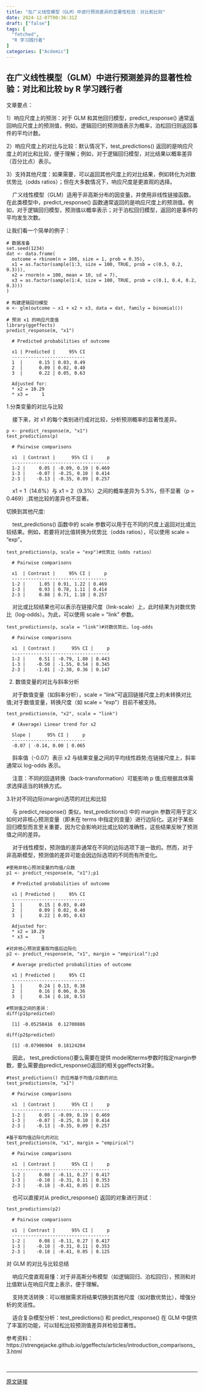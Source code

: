 ```yaml
---
title: "在广义线性模型（GLM）中进行预测差异的显著性检验：对比和比较"
date: 2024-12-07T00:36:31Z
draft: ["false"]
tags: [
  "fetched",
  "R 学习践行者"
]
categories: ["Acdemic"]
---
```

在广义线性模型（GLM）中进行预测差异的显著性检验：对比和比较 by R 学习践行者
------
<div><p>文章要点：</p><p>1）响应尺度上的预测：对于 GLM 和其他回归模型，predict_response() 通常返回响应尺度上的预测值，例如，逻辑回归的预测值表示为概率，泊松回归则返回事件的平均计数。</p><p>2）响应尺度上的对比与比较：默认情况下，test_predictions() 返回的是响应尺度上的对比和比较，便于理解；例如，对于逻辑回归模型，对比结果以概率差异（百分比点）表示。</p><p>3）支持其他尺度：如果需要，可以返回其他尺度上的对比结果，例如转化为对数优势比（odds ratios）；但在大多数情况下，响应尺度是更直观的选择。</p><p>    广义线性模型（GLM）适用于非高斯分布的因变量，并使用非线性链接函数。在此类模型中，predict_response() 函数通常返回的是响应尺度上的预测值。例如，对于逻辑回归模型，预测值以概率表示；对于泊松回归模型，返回的是事件的平均发生次数。</p><p>让我们看一个简单的例子：</p><pre><code><span># 数据准备</span><br>set.seed(<span>1234</span>)<br>dat &lt;- data.frame(<br>  outcome = rbinom(n = <span>100</span>, size = <span>1</span>, prob = <span>0.35</span>),<br>  x1 = as.factor(sample(<span>1</span>:<span>3</span>, size = <span>100</span>, <span>TRUE</span>, prob = c(<span>0.5</span>, <span>0.2</span>, <span>0.3</span>))),<br>  x2 = rnorm(n = <span>100</span>, mean = <span>10</span>, sd = <span>7</span>),<br>  x3 = as.factor(sample(<span>1</span>:<span>4</span>, size = <span>100</span>, <span>TRUE</span>, prob = c(<span>0.1</span>, <span>0.4</span>, <span>0.2</span>, <span>0.3</span>)))<br>)<br><br><span># 构建逻辑回归模型</span><br>m &lt;- glm(outcome ~ x1 + x2 + x3, data = dat, family = binomial())<br><br><span># 预测 x1 的响应尺度值</span><br><span>library</span>(ggeffects)<br>predict_response(m, <span>"x1"</span>)</code></pre><pre><code>  # Predicted probabilities of outcome<br>  <br>  x1 | Predicted |     95% CI<br>  ---------------------------<br>  1  |      0.15 | 0.03, 0.49<br>  2  |      0.09 | 0.02, 0.40<br>  3  |      0.22 | 0.05, 0.63<br>  <br>  Adjusted for:<br>  * x2 = 10.29<br>  * x3 =     1</code></pre><p>1.分类变量的对比与比较</p><p>    接下来，对 x1 的每个类别进行成对比较，分析预测概率的显著性差异。</p><pre><code>p &lt;- predict_response(m, <span>"x1"</span>)<br>test_predictions(p)</code></pre><pre><code>  # Pairwise comparisons<br>  <br>  x1  | Contrast |      95% CI |     p<br>  ------------------------------------<br>  1-2 |     0.05 | -0.09, 0.19 | 0.469<br>  1-3 |    -0.07 | -0.25, 0.10 | 0.414<br>  2-3 |    -0.13 | -0.35, 0.09 | 0.257</code></pre><p>    x1 = 1（14.6%）与 x1 = 2（9.3%）之间的概率差异为 5.3%，但不显著（p = 0.469）;其他比较的差异也不显著。</p><p>切换到其他尺度:</p><p>    test_predictions() 函数中的 scale 参数可以用于在不同的尺度上返回对比或比较结果。例如，若要将对比值转换为优势比（odds ratios），可以使用 scale = “exp”。</p><pre><code>test_predictions(p, scale = <span>"exp"</span>)<span>#优势比（odds ratios）</span></code></pre><pre><code>  # Pairwise comparisons<br>  <br>  x1  | Contrast |     95% CI |     p<br>  -----------------------------------<br>  1-2 |     1.05 | 0.91, 1.22 | 0.469<br>  1-3 |     0.93 | 0.78, 1.11 | 0.414<br>  2-3 |     0.88 | 0.71, 1.10 | 0.257</code></pre><p>    对比或比较结果也可以表示在链接尺度（link-scale）上，此时结果为对数优势比（log-odds）。为此，可以使用 scale = “link” 参数。</p><pre><code>test_predictions(p, scale = <span>"link"</span>)<span>#对数优势比，log-odds</span></code></pre><pre><code>  # Pairwise comparisons<br>  <br>  x1  | Contrast |      95% CI |     p<br>  ------------------------------------<br>  1-2 |     0.51 | -0.79, 1.80 | 0.443<br>  1-3 |    -0.50 | -1.55, 0.54 | 0.345<br>  2-3 |    -1.01 | -2.38, 0.36 | 0.147</code></pre><ol start="2"><li><p>数值变量的对比与斜率分析</p></li></ol><p>    对于数值变量（如斜率分析），scale = “link”可返回链接尺度上的未转换对比值;对于数值变量，转换尺度（如 scale = “exp”）目前不被支持。</p><pre><code>test_predictions(m, <span>"x2"</span>, scale = <span>"link"</span>)</code></pre><pre><code>  # (Average) Linear trend for x2<br>  <br>  Slope |      95% CI |     p<br>  ---------------------------<br>  -0.07 | -0.14, 0.00 | 0.065</code></pre><p>    斜率值（-0.07）表示 x2 与结果变量之间的平均线性趋势;在链接尺度上，斜率通常以 log-odds 表示。</p><p>    注意：不同的回退转换（back-transformation）可能影响 p 值;应根据具体需求选择适当的转换方式。</p><p>3.针对不同边际(margin)选项的对比和比较</p><p>    与 predict_response() 类似，test_predictions() 中的 margin 参数可用于定义如何对非核心预测变量（即未在 terms 中指定的变量）进行边际化。这对于某些回归模型而言至关重要，因为它会影响对比或比较的准确性，这些结果反映了预测值之间的差异。</p><p>    对于线性模型，预测值的差异通常在不同的边际选项下是一致的。然而，对于非高斯模型，预测值的差异可能会因边际选项的不同而有所变化。</p><pre><code><span>#使用非核心预测变量的均值/众数</span><br>p1 &lt;- predict_response(m, <span>"x1"</span>);p1</code></pre><pre><code>  # Predicted probabilities of outcome<br>  <br>  x1 | Predicted |     95% CI<br>  ---------------------------<br>  1  |      0.15 | 0.03, 0.49<br>  2  |      0.09 | 0.02, 0.40<br>  3  |      0.22 | 0.05, 0.63<br>  <br>  Adjusted for:<br>  * x2 = 10.29<br>  * x3 =     1</code></pre><pre><code><span>#对非核心预测变量取均值后边际化</span><br>p2 &lt;- predict_response(m, <span>"x1"</span>, margin = <span>"empirical"</span>);p2</code></pre><pre><code>  # Average predicted probabilities of outcome<br>  <br>  x1 | Predicted |     95% CI<br>  ---------------------------<br>  1  |      0.24 | 0.13, 0.38<br>  2  |      0.16 | 0.06, 0.36<br>  3  |      0.34 | 0.18, 0.53</code></pre><pre><code><span>#预测值之间的差异：</span><br>diff(p1$predicted)</code></pre><pre><code>  [1] -0.05258416  0.12700886</code></pre><pre><code>diff(p2$predicted)</code></pre><pre><code>  [1] -0.07906904  0.18124204</code></pre><p>    因此， test_predictions()要么需要在提供 model和terms参数时指定margin参数，要么需要由predict_response()返回的相关ggeffects对象。</p><pre><code><span>#test_predictions() 的应用基于均值/众数的对比</span><br>test_predictions(m, <span>"x1"</span>)</code></pre><pre><code>  # Pairwise comparisons<br>  <br>  x1  | Contrast |      95% CI |     p<br>  ------------------------------------<br>  1-2 |     0.05 | -0.09, 0.19 | 0.469<br>  1-3 |    -0.07 | -0.25, 0.10 | 0.414<br>  2-3 |    -0.13 | -0.35, 0.09 | 0.257</code></pre><pre><code><span>#基于取均值边际化的对比</span><br>test_predictions(m, <span>"x1"</span>, margin = <span>"empirical"</span>)</code></pre><pre><code>  # Pairwise comparisons<br>  <br>  x1  | Contrast |      95% CI |     p<br>  ------------------------------------<br>  1-2 |     0.08 | -0.11, 0.27 | 0.417<br>  1-3 |    -0.10 | -0.31, 0.11 | 0.353<br>  2-3 |    -0.18 | -0.41, 0.05 | 0.125</code></pre><p>    也可以直接对从 predict_response() 返回的对象进行测试：</p><pre><code>test_predictions(p2)</code></pre><pre><code>  # Pairwise comparisons<br>  <br>  x1  | Contrast |      95% CI |     p<br>  ------------------------------------<br>  1-2 |     0.08 | -0.11, 0.27 | 0.417<br>  1-3 |    -0.10 | -0.31, 0.11 | 0.353<br>  2-3 |    -0.18 | -0.41, 0.05 | 0.125</code></pre><p>对 GLM 的对比与比较总结</p><p>    响应尺度直观易懂：对于非高斯分布模型（如逻辑回归、泊松回归），预测和对比值默认在响应尺度上表示，便于理解。</p><p>    支持灵活转换：可以根据需求将结果切换到其他尺度（如对数优势比），增强分析的灵活性。</p><p>    适合复杂模型分析：test_predictions() 和 predict_response() 在 GLM 中提供了丰富的功能，可以轻松比较预测值差异并检验显著性。</p><p>参考资料：https://strengejacke.github.io/ggeffects/articles/introduction_comparisons_3.html</p><p><br></p><p><mp-style-type data-value="3"></mp-style-type></p></div>  
<hr>
<a href="https://mp.weixin.qq.com/s/Pv5DTPhJ72B7DaLzS9TLlQ",target="_blank" rel="noopener noreferrer">原文链接</a>
